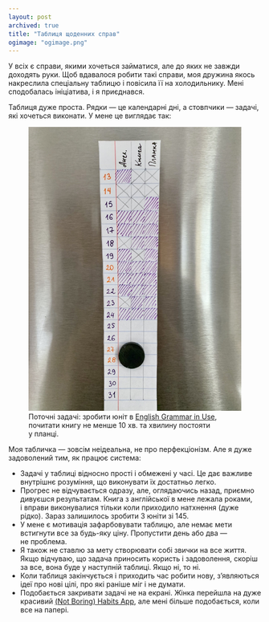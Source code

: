 ```yaml
---
layout: post
archived: true
title: "Таблиця щоденних справ"
ogimage: "ogimage.png"
---
```


У всіх є справи, якими хочеться займатися, але до яких не завжди доходять руки. Щоб вдавалося робити такі справи, моя дружина якось накреслила спеціальну таблицю і повісила її на холодильнику. Мені сподобалась ініціатива, і я приєднався.

Таблиця дуже проста. Рядки — це календарні дні, а стовпчики — задачі, які хочеться виконати. У мене це виглядає так:

<figure>
  <img src="/i/blog/everyday-things-table/table.jpeg" alt="Табличка з щоденними справами">
  <figcaption>Поточні задачі: зробити юніт в <a href="https://en.wikipedia.org/wiki/English_Grammar_in_Use">English Grammar in Use</a>, почитати книгу не менше 10 хв. та хвилину постояти у планці.</figcaption>
</figure>

<!-- more -->

Моя табличка — зовсім неідеальна, не про перфекціонізм. Але я дуже задоволений тим, як працює система:
- Задачі у таблиці відносно прості і обмежені у часі. Це дає важливе внутрішнє розуміння, що виконувати їх достатньо легко.
- Прогрес не відчувається одразу, але, оглядаючись назад, приємно дивуєшся результатам. Книга з англійської в мене лежала роками, і вправи виконувалися тільки коли приходило натхнення (дуже рідко). Зараз залишилось зробити 3 юніти зі 145.
- У мене є мотивація зафарбовувати таблицю, але немає мети встигнути все за будь-яку ціну. Пропустити день або два — не проблема.
- Я також не ставлю за мету створювати собі звички на все життя. Якщо відчуваю, що задача приносить користь і задоволення, скоріш за все, вона буде у наступній таблиці. Якщо ні, то ні.
- Коли таблиця закінчується і приходить час робити нову, зʼявляються ідеї про нові цілі, про які раніше міг і не думати.
- Подобається закривати задачі не на екрані. Жінка перейшла на дуже красивий [(Not Boring) Habits App](https://www.andy.works/product/habits), але мені більше подобається, коли все на папері.
